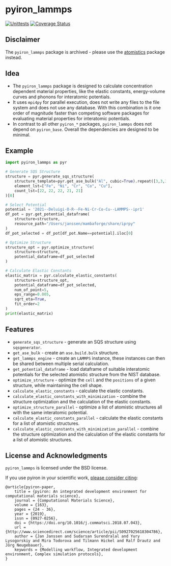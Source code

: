 # pyiron_lammps

[![Unittests](https://github.com/pyiron/pyiron_lammps/actions/workflows/unittests-openmpi.yml/badge.svg?branch=main)](https://github.com/pyiron/pyiron_lammps/actions)
[![Coverage Status](https://coveralls.io/repos/github/pyiron/pyiron_lammps/badge.svg?branch=main)](https://coveralls.io/github/pyiron/pyiron_lammps?branch=main)

## Disclaimer
The `pyiron_lammps` package is archived - please use the [atomistics](https://github.com/pyiron/atomistics) package instead.  

## Idea
* The `pyiron_lammps` package is designed to calculate concentration dependent material properties, like the elastic constants, energy-volume curves and phonons for interatomic potentials. 
* It uses `mpi4py` for parallel execution, does not write any files to the file system and does not use any database. With this combination is it one order of magnitude faster than competing software packages for evaluating material properties for interatomic potentials. 
* In contrast to all other `pyiron_*` packages, `pyiron_lammps` does not depend on `pyiron_base`. Overall the dependencies are designed to be minimal. 

## Example
```python
import pyiron_lammps as pyr

# Generate SQS Structure
structure = pyr.generate_sqs_structure(
    structure_template=pyr.get_ase_bulk("Al", cubic=True).repeat([3,3,3]), 
    element_lst=["Fe", "Ni", "Cr", "Co", "Cu"], 
    count_lst=[22, 22, 22, 21, 21]
)[0]

# Select Potential
potential = '2021--Deluigi-O-R--Fe-Ni-Cr-Co-Cu--LAMMPS--ipr1'
df_pot = pyr.get_potential_dataframe(
    structure=structure, 
    resource_path="/Users/janssen/mambaforge/share/iprpy"
)
df_pot_selected = df_pot[df_pot.Name==potential].iloc[0]

# Optimize Structure
structure_opt = pyr.optimize_structure(
    structure=structure, 
    potential_dataframe=df_pot_selected
)

# Calculate Elastic Constants
elastic_matrix = pyr.calculate_elastic_constants(
    structure=structure_opt, 
    potential_dataframe=df_pot_selected, 
    num_of_point=5, 
    eps_range=0.005, 
    sqrt_eta=True, 
    fit_order=2
)
print(elastic_matrix)
```

## Features
* `generate_sqs_structure` - generate an SQS structure using `sqsgenerator`.
* `get_ase_bulk` - create an `ase.build.bulk` structure.
* `get_lammps_engine` - create an `LAMMPS` instance, these instances can then be shared between multiple serial calculation.
* `get_potential_dataframe` - load dataframe of suitable interatomic potentials for the selected atomistic structure from the NIST database.
* `optimize_structure` - optimize the `cell` and the `positions` of a given structure, while maintaining the cell shape.
* `calculate_elastic_constants` - calculate the elastic constants.
* `calculate_elastic_constants_with_minimization` - combine the structure optimization and the calculation of the elastic constants.
* `optimize_structure_parallel` - optimize a list of atomistic structures all with the same interatomic potential. 
* `calculate_elastic_constants_parallel` - calculate the elastic constants for a list of atomistic structures. 
* `calculate_elastic_constants_with_minimization_parallel` - combine the structure optimization and the calculation of the elastic constants for a list of atomistic structures. 

## License and Acknowledgments
`pyiron_lammps` is licensed under the BSD license.

If you use pyiron in your scientific work, [please consider citing](http://www.sciencedirect.com/science/article/pii/S0927025618304786):

```
@article{pyiron-paper,
    title = {pyiron: An integrated development environment for computational materials science},
    journal = {Computational Materials Science},
    volume = {163},
    pages = {24 - 36},
    year = {2019},
    issn = {0927-0256},
    doi = {https://doi.org/10.1016/j.commatsci.2018.07.043},
    url = {http://www.sciencedirect.com/science/article/pii/S0927025618304786},
    author = {Jan Janssen and Sudarsan Surendralal and Yury Lysogorskiy and Mira Todorova and Tilmann Hickel and Ralf Drautz and Jörg Neugebauer},
    keywords = {Modelling workflow, Integrated development environment, Complex simulation protocols},
}
```
